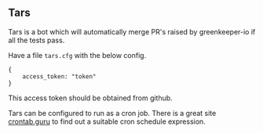 ## Tars

Tars is a bot which will automatically merge PR's raised by greenkeeper-io if all the tests pass. 

Have a file ```tars.cfg``` with the below config.

```
{
    access_token: "token"
}
```

This access token should be obtained from github.

Tars can be configured to run as a cron job. There is a great site [crontab.guru](http://crontab.guru/) to find 
out a suitable cron schedule expression.

